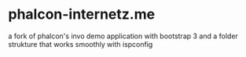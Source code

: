 phalcon-internetz.me
====================

a fork of phalcon's invo demo application with bootstrap 3 and a folder strukture that works smoothly with ispconfig
